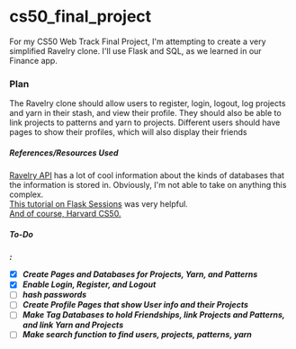 # cs50_final_project
For my CS50 Web Track Final Project, I'm attempting to create a very simplified Ravelry clone. I'll use Flask and SQL, as we learned in our Finance app.

<h3>Plan</h3>

The Ravelry clone should allow users to register, login, logout, log projects and yarn in their stash, and view their profile. They should also be able to link projects to patterns and yarn to projects. Different users should have pages to show their profiles, which will also display their friends

<h5>References/Resources Used</h5>

<a href="https://www.ravelry.com/api">Ravelry API</a> has a lot of cool information about the kinds of databases that the information is stored in. Obviously, I'm not able to take on anything this complex.
<br>
<a href="https://pythonise.com/series/learning-flask/flask-session-object">This tutorial on Flask Sessions</a> was very helpful.
<br>
<a href="https://cs50.harvard.edu/x/2020/">And of course, Harvard CS50.</a>

<h5>To-Do<h5>:

- [x] Create Pages and Databases for Projects, Yarn, and Patterns
- [x] Enable Login, Register, and Logout
- [ ] hash passwords
- [ ] Create Profile Pages that show User info and their Projects
- [ ] Make Tag Databases to hold Friendships, link Projects and Patterns, and link Yarn and Projects
- [ ] Make search function to find users, projects, patterns, yarn
